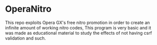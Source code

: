 # OperaNitro
This repo exploits Opera GX's free nitro promotion in order to create an infinite amount of working nitro codes, This program is very basic and it was made as educational material to study the effects of not having csrf validation and such.
